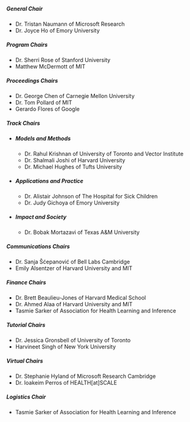 ##### **General Chair**
- Dr. Tristan Naumann of Microsoft Research
- Dr. Joyce Ho of Emory University
##### **Program Chairs**
- Dr. Sherri Rose of Stanford University
- Matthew McDermott of MIT
##### **Proceedings Chairs**
- Dr. George Chen of Carnegie Mellon University
- Dr. Tom Pollard of MIT
- Gerardo Flores of Google
##### **Track Chairs**
- ##### **Models and Methods**
    * Dr. Rahul Krishnan of University of Toronto and Vector Institute
    * Dr. Shalmali Joshi of Harvard University
    * Dr. Michael Hughes of Tufts University
- ##### **Applications and Practice**
    * Dr. Alistair Johnson of The Hospital for Sick Children
    * Dr. Judy Gichoya of Emory University
- ##### **Impact and Society**
    * Dr. Bobak Mortazavi of Texas A&M University 
##### **Communications Chairs**
- Dr. Sanja Šćepanović of Bell Labs Cambridge
- Emily Alsentzer of Harvard University and MIT
##### **Finance Chairs**
- Dr. Brett Beaulieu-Jones of Harvard Medical School
- Dr. Ahmed Alaa of Harvard University and MIT
- Tasmie Sarker of Association for Health Learning and Inference
##### **Tutorial Chairs**
- Dr. Jessica Gronsbell of University of Toronto
- Harvineet Singh of New York University
##### **Virtual Chairs**
- Dr. Stephanie Hyland of Microsoft Research Cambridge
- Dr. Ioakeim Perros of HEALTH[at]SCALE
##### **Logistics Chair**
- Tasmie Sarker of Association for Health Learning and Inference
